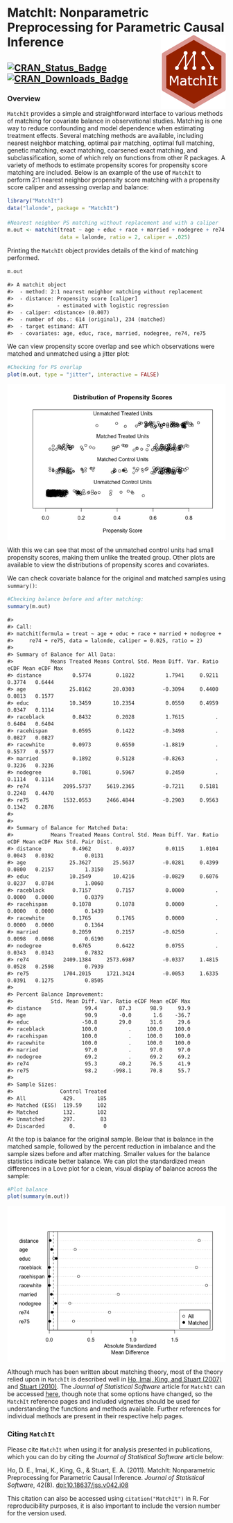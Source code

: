 
<!-- README.md is generated from README.Rmd. Please edit that file -->

# MatchIt: Nonparametric Preprocessing for Parametric Causal Inference <img src="man/figures/logo.png" align="right" width="150"/>

## [![CRAN\_Status\_Badge](https://img.shields.io/cran/v/MatchIt?color=952100)](https://cran.r-project.org/package=MatchIt) [![CRAN\_Downloads\_Badge](https://cranlogs.r-pkg.org/badges/MatchIt?color=952100)](https://cran.r-project.org/package=MatchIt)

### Overview

`MatchIt` provides a simple and straightforward interface to various
methods of matching for covariate balance in observational studies.
Matching is one way to reduce confounding and model dependence when
estimating treatment effects. Several matching methods are available,
including nearest neighbor matching, optimal pair matching, optimal full
matching, genetic matching, exact matching, coarsened exact matching,
and subclassification, some of which rely on functions from other R
packages. A variety of methods to estimate propensity scores for
propensity score matching are included. Below is an example of the use
of `MatchIt` to perform 2:1 nearest neighbor propensity score matching
with a propensity score caliper and assessing overlap and balance:

``` r
library("MatchIt")
data("lalonde", package = "MatchIt")

#Nearest neighbor PS matching without replacement and with a caliper
m.out <- matchit(treat ~ age + educ + race + married + nodegree + re74 + re75, 
                 data = lalonde, ratio = 2, caliper = .025)
```

Printing the `MatchIt` object provides details of the kind of matching
performed.

``` r
m.out
```

    #> A matchit object
    #>  - method: 2:1 nearest neighbor matching without replacement
    #>  - distance: Propensity score [caliper]
    #>              - estimated with logistic regression
    #>  - caliper: <distance> (0.007)
    #>  - number of obs.: 614 (original), 234 (matched)
    #>  - target estimand: ATT
    #>  - covariates: age, educ, race, married, nodegree, re74, re75

We can view propensity score overlap and see which observations were
matched and unmatched using a jitter plot:

``` r
#Checking for PS overlap
plot(m.out, type = "jitter", interactive = FALSE)
```

<img src="man/figures/README-unnamed-chunk-4-1.png" style="display: block; margin: auto;" />

With this we can see that most of the unmatched control units had small
propensity scores, making them unlike the treated group. Other plots are
available to view the distributions of propensity scores and covariates.

We can check covariate balance for the original and matched samples
using `summary()`:

``` r
#Checking balance before and after matching:
summary(m.out)
```

    #> 
    #> Call:
    #> matchit(formula = treat ~ age + educ + race + married + nodegree + 
    #>     re74 + re75, data = lalonde, caliper = 0.025, ratio = 2)
    #> 
    #> Summary of Balance for All Data:
    #>            Means Treated Means Control Std. Mean Diff. Var. Ratio eCDF Mean eCDF Max
    #> distance          0.5774        0.1822          1.7941     0.9211    0.3774   0.6444
    #> age              25.8162       28.0303         -0.3094     0.4400    0.0813   0.1577
    #> educ             10.3459       10.2354          0.0550     0.4959    0.0347   0.1114
    #> raceblack         0.8432        0.2028          1.7615          .    0.6404   0.6404
    #> racehispan        0.0595        0.1422         -0.3498          .    0.0827   0.0827
    #> racewhite         0.0973        0.6550         -1.8819          .    0.5577   0.5577
    #> married           0.1892        0.5128         -0.8263          .    0.3236   0.3236
    #> nodegree          0.7081        0.5967          0.2450          .    0.1114   0.1114
    #> re74           2095.5737     5619.2365         -0.7211     0.5181    0.2248   0.4470
    #> re75           1532.0553     2466.4844         -0.2903     0.9563    0.1342   0.2876
    #> 
    #> 
    #> Summary of Balance for Matched Data:
    #>            Means Treated Means Control Std. Mean Diff. Var. Ratio eCDF Mean eCDF Max Std. Pair Dist.
    #> distance          0.4962        0.4937          0.0115     1.0104    0.0043   0.0392          0.0131
    #> age              25.3627       25.5637         -0.0281     0.4399    0.0800   0.2157          1.3150
    #> educ             10.2549       10.4216         -0.0829     0.6076    0.0237   0.0784          1.0060
    #> raceblack         0.7157        0.7157          0.0000          .    0.0000   0.0000          0.0379
    #> racehispan        0.1078        0.1078          0.0000          .    0.0000   0.0000          0.1439
    #> racewhite         0.1765        0.1765          0.0000          .    0.0000   0.0000          0.1364
    #> married           0.2059        0.2157         -0.0250          .    0.0098   0.0098          0.6190
    #> nodegree          0.6765        0.6422          0.0755          .    0.0343   0.0343          0.7832
    #> re74           2409.1384     2573.6987         -0.0337     1.4815    0.0528   0.2598          0.7939
    #> re75           1704.2015     1721.3424         -0.0053     1.6335    0.0391   0.1275          0.8505
    #> 
    #> Percent Balance Improvement:
    #>            Std. Mean Diff. Var. Ratio eCDF Mean eCDF Max
    #> distance              99.4       87.3      98.9     93.9
    #> age                   90.9       -0.0       1.6    -36.7
    #> educ                 -50.8       29.0      31.6     29.6
    #> raceblack            100.0          .     100.0    100.0
    #> racehispan           100.0          .     100.0    100.0
    #> racewhite            100.0          .     100.0    100.0
    #> married               97.0          .      97.0     97.0
    #> nodegree              69.2          .      69.2     69.2
    #> re74                  95.3       40.2      76.5     41.9
    #> re75                  98.2     -998.1      70.8     55.7
    #> 
    #> Sample Sizes:
    #>               Control Treated
    #> All            429.       185
    #> Matched (ESS)  119.59     102
    #> Matched        132.       102
    #> Unmatched      297.        83
    #> Discarded        0.         0

At the top is balance for the original sample. Below that is balance in
the matched sample, followed by the percent reduction in imbalance and
the sample sizes before and after matching. Smaller values for the
balance statistics indicate better balance. We can plot the standardized
mean differences in a Love plot for a clean, visual display of balance
across the sample:

``` r
#Plot balance
plot(summary(m.out))
```

<img src="man/figures/README-unnamed-chunk-6-1.png" style="display: block; margin: auto;" />

Although much has been written about matching theory, most of the theory
relied upon in `MatchIt` is described well in [Ho, Imai, King, and
Stuart (2007)](https//:doi.org/10.1093/pan/mpl013) and [Stuart
(2010)](https://doi.org/10.1214/09-STS313). The *Journal of Statistical
Software* article for `MatchIt` can be accessed
[here](https://doi.org/10.18637/jss.v042.i08), though note that some
options have changed, so the `MatchIt` reference pages and included
vignettes should be used for understanding the functions and methods
available. Further references for individual methods are present in
their respective help pages.

### Citing `MatchIt`

Please cite `MatchIt` when using it for analysis presented in
publications, which you can do by citing the *Journal of Statistical
Software* article below:

Ho, D. E., Imai, K., King, G., & Stuart, E. A. (2011). MatchIt:
Nonparametric Preprocessing for Parametric Causal Inference. *Journal of
Statistical Software*, 42(8).
[doi:10.18637/jss.v042.i08](https://doi.org/10.18637/jss.v042.i08)

This citation can also be accessed using `citation("MatchIt")` in R. For
reproducibility purposes, it is also important to include the version
number for the version used.
